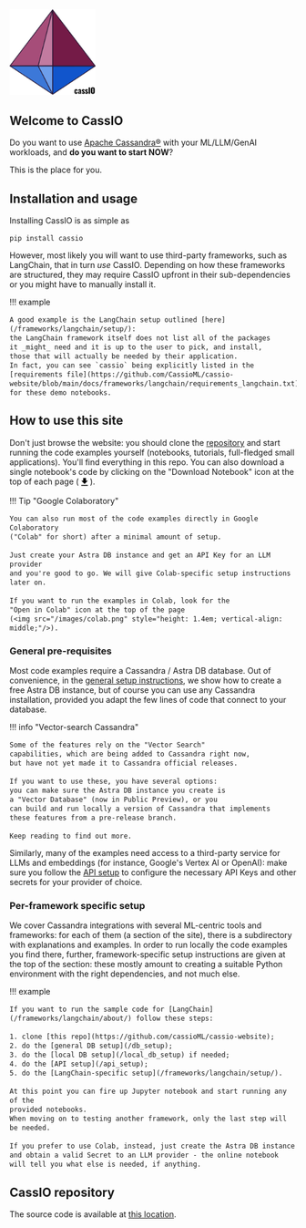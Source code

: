 <img src="images/cassio_logo1_transparent.png" alt="CassIO logo" style="width: 30%;"/>

## Welcome to CassIO

Do you want to use [Apache Cassandra®](https://cassandra.apache.org) with your ML/LLM/GenAI workloads,
and **do you want to start NOW**?

This is the place for you.

## Installation and usage

Installing CassIO is as simple as

```
pip install cassio
```

However, most likely you will want to use third-party frameworks,
such as LangChain, that in turn _use_ CassIO.
Depending on how these frameworks are structured,
they may require CassIO upfront in their sub-dependencies
or you might have to manually install it.

!!! example

    A good example is the LangChain setup outlined [here](/frameworks/langchain/setup/):
    the LangChain framework itself does not list all of the packages
    it _might_ need and it is up to the user to pick, and install,
    those that will actually be needed by their application.
    In fact, you can see `cassio` being explicitly listed in the
    [requirements file](https://github.com/CassioML/cassio-website/blob/main/docs/frameworks/langchain/requirements_langchain.txt) for these demo notebooks.

## How to use this site

Don't just browse the website: you should clone the [repository](https://github.com/cassioML/cassio-website)
and start running the code examples yourself (notebooks, tutorials, full-fledged small applications).
You'll find everything in this repo.
You can also download a single notebook's code by clicking on the
"Download Notebook" icon at the top of each page
(<svg viewBox="0 0 24 24" style="height: 1.4em; vertical-align: middle;"><path d="M5 20h14v-2H5m14-9h-4V3H9v6H5l7 7 7-7Z"></path></svg>).

!!! Tip "Google Colaboratory"

    You can also run most of the code examples directly in Google Colaboratory
    ("Colab" for short) after a minimal amount of setup.

    Just create your Astra DB instance and get an API Key for an LLM provider
    and you're good to go. We will give Colab-specific setup instructions
    later on.

    If you want to run the examples in Colab, look for the
    "Open in Colab" icon at the top of the page
    (<img src="/images/colab.png" style="height: 1.4em; vertical-align: middle;"/>).

### General pre-requisites

Most code examples require a Cassandra / Astra DB database.
Out of convenience, in the [general setup instructions](/db_setup),
we show how to create a free Astra DB instance,
but of course you can use any Cassandra installation, provided you adapt
the few lines of code that connect to your database.

!!! info "Vector-search Cassandra"

    Some of the features rely on the "Vector Search"
    capabilities, which are being added to Cassandra right now,
    but have not yet made it to Cassandra official releases.

    If you want to use these, you have several options:
    you can make sure the Astra DB instance you create is
    a "Vector Database" (now in Public Preview), or you
    can build and run locally a version of Cassandra that implements
    these features from a pre-release branch.

    Keep reading to find out more.

Similarly, many of the examples need access to a third-party
service for LLMs and embeddings (for instance, Google's Vertex AI or OpenAI):
make sure you follow the [API setup](/api_setup) to configure the
necessary API Keys and other secrets for your provider of choice.

### Per-framework specific setup

We cover Cassandra integrations with several ML-centric tools and frameworks:
for each of them (a section of the site), there is a subdirectory with
explanations and examples.
In order to run locally the code examples you find there,
further, framework-specific setup instructions are given at the top
of the section: these mostly amount to creating a suitable Python environment
with the right dependencies, and not much else.


!!! example

    If you want to run the sample code for [LangChain](/frameworks/langchain/about/) follow these steps:

    1. clone [this repo](https://github.com/cassioML/cassio-website);
    2. do the [general DB setup](/db_setup);
    3. do the [local DB setup](/local_db_setup) if needed;
    4. do the [API setup](/api_setup);
    5. do the [LangChain-specific setup](/frameworks/langchain/setup/).

    At this point you can fire up Jupyter notebook and start running any of the
    provided notebooks.
    When moving on to testing another framework, only the last step will be needed.

    If you prefer to use Colab, instead, just create the Astra DB instance
    and obtain a valid Secret to an LLM provider - the online notebook
    will tell you what else is needed, if anything.

## CassIO repository

The source code is available at [this location](https://github.com/CassioML/cassio).
